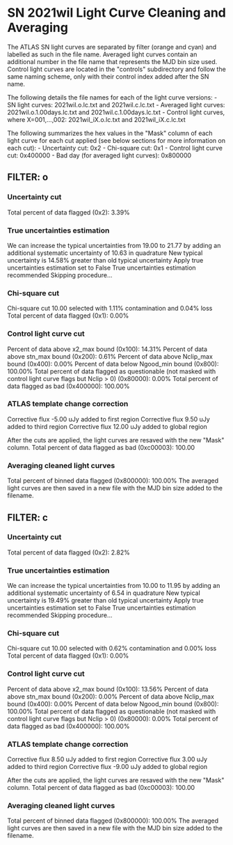 # SN 2021wil Light Curve Cleaning and Averaging

The ATLAS SN light curves are separated by filter (orange and cyan) and labelled as such in the file name. Averaged light curves contain an additional number in the file name that represents the MJD bin size used. Control light curves are located in the "controls" subdirectory and follow the same naming scheme, only with their control index added after the SN name.

The following details the file names for each of the light curve versions:
	- SN light curves: 2021wil.o.lc.txt and 2021wil.c.lc.txt
	- Averaged light curves: 2021wil.o.1.00days.lc.txt and 2021wil.c.1.00days.lc.txt
	- Control light curves, where X=001,...,002: 2021wil_iX.o.lc.txt and 2021wil_iX.c.lc.txt

The following summarizes the hex values in the "Mask" column of each light curve for each cut applied (see below sections for more information on each cut): 
	- Uncertainty cut: 0x2
	- Chi-square cut: 0x1
	- Control light curve cut: 0x400000
	- Bad day (for averaged light curves): 0x800000

## FILTER: o

### Uncertainty cut
Total percent of data flagged (0x2): 3.39%

### True uncertainties estimation
We can increase the typical uncertainties from 19.00 to 21.77 by adding an additional systematic uncertainty of 10.63 in quadrature
New typical uncertainty is 14.58% greater than old typical uncertainty
Apply true uncertainties estimation set to False
True uncertainties estimation recommended
Skipping procedure...

### Chi-square cut
Chi-square cut 10.00 selected with 1.11% contamination and 0.04% loss
Total percent of data flagged (0x1): 0.00%

### Control light curve cut
Percent of data above x2_max bound (0x100): 14.31%
Percent of data above stn_max bound (0x200): 0.61%
Percent of data above Nclip_max bound (0x400): 0.00%
Percent of data below Ngood_min bound (0x800): 100.00%
Total percent of data flagged as questionable (not masked with control light curve flags but Nclip > 0) (0x80000): 0.00%
Total percent of data flagged as bad (0x400000): 100.00%

### ATLAS template change correction
Corrective flux -5.00 uJy added to first region
Corrective flux 9.50 uJy added to third region
Corrective flux 12.00 uJy added to global region

After the cuts are applied, the light curves are resaved with the new "Mask" column.
Total percent of data flagged as bad (0xc00003): 100.00

### Averaging cleaned light curves
Total percent of binned data flagged (0x800000): 100.00%
The averaged light curves are then saved in a new file with the MJD bin size added to the filename.

## FILTER: c

### Uncertainty cut
Total percent of data flagged (0x2): 2.82%

### True uncertainties estimation
We can increase the typical uncertainties from 10.00 to 11.95 by adding an additional systematic uncertainty of 6.54 in quadrature
New typical uncertainty is 19.49% greater than old typical uncertainty
Apply true uncertainties estimation set to False
True uncertainties estimation recommended
Skipping procedure...

### Chi-square cut
Chi-square cut 10.00 selected with 0.62% contamination and 0.00% loss
Total percent of data flagged (0x1): 0.00%

### Control light curve cut
Percent of data above x2_max bound (0x100): 13.56%
Percent of data above stn_max bound (0x200): 0.00%
Percent of data above Nclip_max bound (0x400): 0.00%
Percent of data below Ngood_min bound (0x800): 100.00%
Total percent of data flagged as questionable (not masked with control light curve flags but Nclip > 0) (0x80000): 0.00%
Total percent of data flagged as bad (0x400000): 100.00%

### ATLAS template change correction
Corrective flux 8.50 uJy added to first region
Corrective flux 3.00 uJy added to third region
Corrective flux -9.00 uJy added to global region

After the cuts are applied, the light curves are resaved with the new "Mask" column.
Total percent of data flagged as bad (0xc00003): 100.00

### Averaging cleaned light curves
Total percent of binned data flagged (0x800000): 100.00%
The averaged light curves are then saved in a new file with the MJD bin size added to the filename.